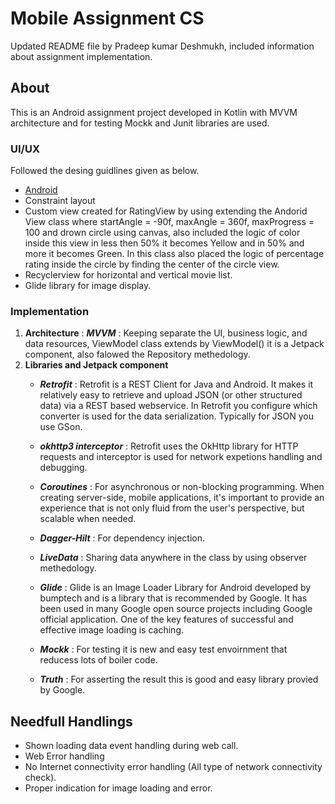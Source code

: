 # Mobile Assignment CS
Updated README file by Pradeep kumar Deshmukh, included information about assignment implementation.

## About
This is an Android assignment project developed in Kotlin with MVVM architecture and for testing Mockk and Junit libraries are used. 

### UI/UX
Followed the desing guidlines given as below.
* [Android](https://app.abstract.com/share/0c431216-05c1-45d7-8304-f9e6566276bf)
* Constraint layout
* Custom view created for RatingView by using extending the Andorid View class where startAngle = -90f, maxAngle = 360f, maxProgress = 100 and drown circle using canvas, also included the logic of color inside this view in less then 50% it becomes Yellow and in 50% and more it becomes Green. In this class also placed the logic of percentage rating inside the circle by finding the center of the circle view.
* Recyclerview for horizontal and vertical movie list.
* Glide library for image display.

### Implementation
1. **Architecture** : **_MVVM_** : Keeping separate the UI, business logic, and data resources, ViewModel class extends by ViewModel() it is a Jetpack component, also falowed the Repository methedology. 
2. **Libraries and Jetpack component** 
	- **_Retrofit_** : Retrofit is a REST Client for Java and Android. It makes it relatively easy to retrieve and upload JSON (or other structured data) via a REST based webservice. In Retrofit you configure which converter is used for the data serialization. Typically for JSON you use GSon.

	- **_okhttp3 interceptor_** :  Retrofit uses the OkHttp library for HTTP requests and interceptor is used for network expetions handling and debugging. 

	- **_Coroutines_** : For asynchronous or non-blocking programming. When creating server-side, mobile applications, it's important to provide an experience that is not only fluid from the user's perspective, but scalable when needed.

	- **_Dagger-Hilt_** : For dependency injection.

	- **_LiveData_** : Sharing data anywhere in the class by using observer methedology.

	- **_Glide_** : Glide is an Image Loader Library for Android developed by bumptech and is a library that is recommended by Google. It has been used in many Google open source projects including Google official application. One of the key features of successful and effective image loading is caching.

	- **_Mockk_** : For testing it is new and easy test envoirnment that reducess lots of boiler code. 

	- **_Truth_** : For asserting the result this is good and easy library provied by Google.

## Needfull Handlings
- Shown loading data event handling during web call.
- Web Error handling 
- No Internet connectivity error handling (All type of network connectivity check).
- Proper indication for image loading and error. 



